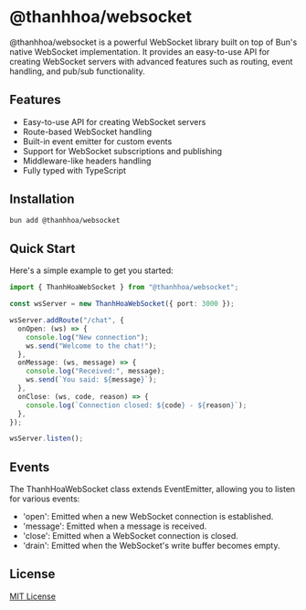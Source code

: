 # @thanhhoa/websocket

@thanhhoa/websocket is a powerful WebSocket library built on top of Bun's native WebSocket implementation. It provides an easy-to-use API for creating WebSocket servers with advanced features such as routing, event handling, and pub/sub functionality.

## Features

- Easy-to-use API for creating WebSocket servers
- Route-based WebSocket handling
- Built-in event emitter for custom events
- Support for WebSocket subscriptions and publishing
- Middleware-like headers handling
- Fully typed with TypeScript

## Installation

```bash
bun add @thanhhoa/websocket
```

## Quick Start
Here's a simple example to get you started:

```ts
import { ThanhHoaWebSocket } from "@thanhhoa/websocket";

const wsServer = new ThanhHoaWebSocket({ port: 3000 });

wsServer.addRoute("/chat", {
  onOpen: (ws) => {
    console.log("New connection");
    ws.send("Welcome to the chat!");
  },
  onMessage: (ws, message) => {
    console.log("Received:", message);
    ws.send(`You said: ${message}`);
  },
  onClose: (ws, code, reason) => {
    console.log(`Connection closed: ${code} - ${reason}`);
  },
});

wsServer.listen();
```
## Events
The ThanhHoaWebSocket class extends EventEmitter, allowing you to listen for various events:

- 'open': Emitted when a new WebSocket connection is established.
- 'message': Emitted when a message is received.
- 'close': Emitted when a WebSocket connection is closed.
- 'drain': Emitted when the WebSocket's write buffer becomes empty.

## License
[MIT License](https://github.com/thanhhoajs/websocket?tab=MIT-1-ov-file/)
